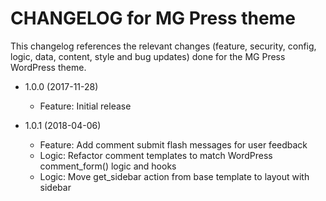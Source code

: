 CHANGELOG for MG Press theme
============================

This changelog references the relevant changes (feature, security, config, logic, data, content, style and bug updates) done
for the MG Press WordPress theme.

* 1.0.0 (2017-11-28)
  * Feature: Initial release

* 1.0.1 (2018-04-06)
  * Feature: Add comment submit flash messages for user feedback
  * Logic: Refactor comment templates to match WordPress comment_form() logic and hooks
  * Logic: Move get_sidebar action from base template to layout with sidebar
